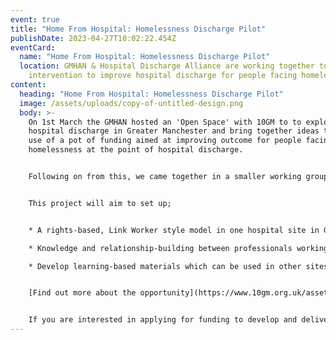 ```yaml
---
event: true
title: "Home From Hospital: Homelessness Discharge Pilot"
publishDate: 2023-04-27T10:02:22.454Z
eventCard:
  name: "Home From Hospital: Homelessness Discharge Pilot"
  location: GMHAN & Hospital Discharge Alliance are working together to pilot an
    intervention to improve hospital discharge for people facing homelessness
content:
  heading: "Home From Hospital: Homelessness Discharge Pilot"
  image: /assets/uploads/copy-of-untitled-design.png
  body: >-
    On 1st March the GMHAN hosted an 'Open Space' with 10GM to to explore
    hospital discharge in Greater Manchester and bring together ideas to make
    use of a pot of funding aimed at improving outcome for people facing
    homelessness at the point of hospital discharge.


    Following on from this, we came together in a smaller working group, which reviewed the notes and the common ideas which seemed to be emerging. A project was proposed to test a new intervention aimed at improving hospital discharge experiences for people who face homelessness


    T﻿his project will aim to set up;


    * A rights-based, Link Worker style model in one hospital site in Greater Manchester which can a) make an earlier connection with people who might be facing homelessness, b) link them into available support and c) help them navigate their journey from that point on to achieve the best outcome for them.  

    * Knowledge and relationship-building between professionals working across health and homelessness services, with the desired outcomes of people speaking more of the same language and understanding each other’s needs better. 

    * Develop learning-based materials which can be used in other sites and inform a longer-term response to homelessness within hospital settings


    [F﻿ind out more about the opportunity](https://www.10gm.org.uk/assets/files/Hospital-DischargeHomelessnessInformationforApplicants.pdf)


    I﻿f you are interested in applying for funding to develop and deliver this project then complete this [Online Form ](https://forms.office.com/Pages/ResponsePage.aspx?id=UHNx2qWcNEi9h_YGiHvOHQCUwqEDkYRLv1SjH9JYE1tUQTJJNEc3NUtWV0pRN0Q5TFRVOEpHUDYwOS4u)by **10am Wednesday 10th May**[](https://forms.office.com/Pages/ResponsePage.aspx?id=UHNx2qWcNEi9h_YGiHvOHQCUwqEDkYRLv1SjH9JYE1tUQTJJNEc3NUtWV0pRN0Q5TFRVOEpHUDYwOS4u)
---
```


